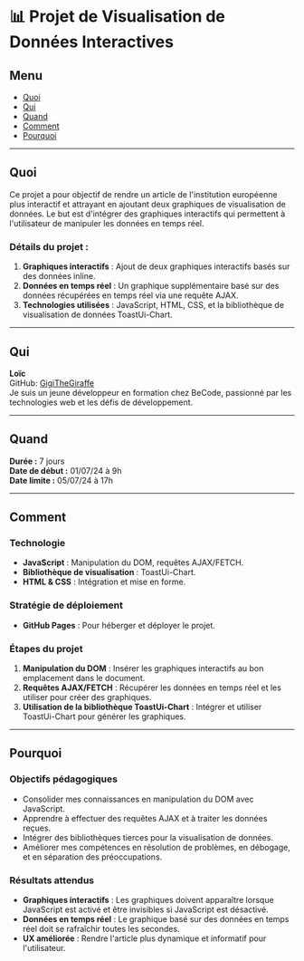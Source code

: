 # 📊 Projet de Visualisation de Données Interactives   
   
## Menu   
- [Quoi](#quoi)   
- [Qui](#qui)   
- [Quand](#quand)   
- [Comment](#comment)   
- [Pourquoi](#pourquoi)   
   
---   
   
## Quoi   
   
Ce projet a pour objectif de rendre un article de l'institution européenne plus interactif et attrayant en ajoutant deux graphiques de visualisation de données. Le but est d'intégrer des graphiques interactifs qui permettent à l'utilisateur de manipuler les données en temps réel.   
   
### Détails du projet :   
   
1. **Graphiques interactifs** : Ajout de deux graphiques interactifs basés sur des données inline.   
2. **Données en temps réel** : Un graphique supplémentaire basé sur des données récupérées en temps réel via une requête AJAX.   
3. **Technologies utilisées** : JavaScript, HTML, CSS, et la bibliothèque de visualisation de données ToastUi-Chart.   
   
---   
   
## Qui   
   
**Loïc**    
GitHub: [GigiTheGiraffe](https://github.com/GigiTheGiraffe)    
Je suis un jeune développeur en formation chez BeCode, passionné par les technologies web et les défis de développement.   
   
---   
   
## Quand   
   
**Durée :** 7 jours    
**Date de début :** 01/07/24 à 9h    
**Date limite :** 05/07/24 à 17h   
   
---   
   
## Comment   
   
### Technologie   
   
- **JavaScript** : Manipulation du DOM, requêtes AJAX/FETCH.   
- **Bibliothèque de visualisation** : ToastUi-Chart.   
- **HTML & CSS** : Intégration et mise en forme.    
   
### Stratégie de déploiement   
   
- **GitHub Pages** : Pour héberger et déployer le projet.   
   
### Étapes du projet   
   
1. **Manipulation du DOM** : Insérer les graphiques interactifs au bon emplacement dans le document.   
2. **Requêtes AJAX/FETCH** : Récupérer les données en temps réel et les utiliser pour créer des graphiques.   
3. **Utilisation de la bibliothèque ToastUi-Chart** : Intégrer et utiliser ToastUi-Chart pour générer les graphiques.   
   
---   
   
## Pourquoi   
    
### Objectifs pédagogiques   
   
- Consolider mes connaissances en manipulation du DOM avec JavaScript.   
- Apprendre à effectuer des requêtes AJAX et à traiter les données reçues.   
- Intégrer des bibliothèques tierces pour la visualisation de données.    
- Améliorer mes compétences en résolution de problèmes, en débogage, et en séparation des préoccupations.   
   
### Résultats attendus    
   
- **Graphiques interactifs** : Les graphiques doivent apparaître lorsque JavaScript est activé et être invisibles si JavaScript est désactivé.   
- **Données en temps réel** : Le graphique basé sur des données en temps réel doit se rafraîchir toutes les secondes.   
- **UX améliorée** : Rendre l'article plus dynamique et informatif pour l'utilisateur.   
